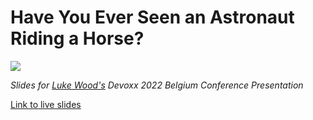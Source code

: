 # Have You Ever Seen an Astronaut Riding a Horse?  

![](assets/astronaut-riding-horse.png)

_Slides for [Luke Wood's](https://lukewood.xyz) Devoxx 2022 Belgium Conference Presentation_

[Link to live slides](https://lukewood.github.io/devoxx)


